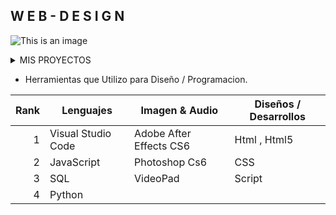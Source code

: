## W E B - D E S I G N
![This is an image](https://blogger.googleusercontent.com/img/b/R29vZ2xl/AVvXsEjGdUcLvlwRVrL3MO_DrEstf0LEiEu5Vjy9qw9NMCHdnK7MzzmdL1IyrpJCsNd2oTjdUOvmQEqBAk0ISnWov7miYkBMQTFRjLsAC6VBEvBy1PE1lG_KLQslrojMRSIwJzH-m2UB9U6IVbGINnRnryv3C1Gisw-9pPcubeNBFlt9xrrX7Pq5QZcEQYwJ/s1600/intro-banner.gif)
<details>
<summary>MIS PROYECTOS</summary>

Proyecto Intro Interactivo [GitHub Codigo]().

</details>

* Herramientas que Utilizo para Diseño / Programacion.

| Rank | Lenguajes         |  Imagen & Audio          |   Diseños / Desarrollos  | 
|-----:|-------------------|--------------------------|--------------------------| 
|     1| Visual Studio Code|  Adobe After Effects CS6 |  Html , Html5            | 
|     2| JavaScript        |  Photoshop Cs6           |  CSS                     | 
|     3| SQL               |  VideoPad                |  Script                  | 
|     4| Python            |                          |                          |                      


